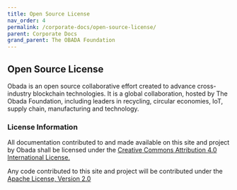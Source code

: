 ```yaml
---
title: Open Source License
nav_order: 4
permalink: /corporate-docs/open-source-license/
parent: Corporate Docs 
grand_parent: The OBADA Foundation
---
```

## Open Source License

Obada is an open source collaborative effort created to advance cross-industry blockchain technologies. It is a global collaboration, hosted by The Obada Foundation, including leaders in recycling, circular economies, IoT, supply chain, manufacturing and technology.

### License Information

All documentation contributed to and made available on this site and project by Obada shall be licensed under the [Creative Commons Attribution 4.0 International License.](https://creativecommons.org/licenses/by/4.0/)

Any code contributed to this site and project will be contributed under the [Apache License, Version 2.0](https://www.apache.org/licenses/LICENSE-2.0)

